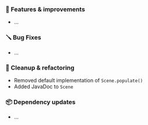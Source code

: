 ### 🚀 Features & improvements

- ...

### 🪛 Bug Fixes

- ...

### 🧽 Cleanup & refactoring

- Removed default implementation of `Scene.populate()`
- Added JavaDoc to `Scene`

### 📦 Dependency updates

- ...